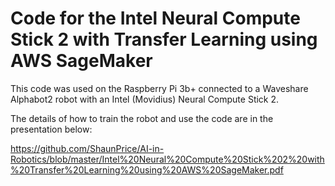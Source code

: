 # Code for the Intel Neural Compute Stick 2 with Transfer Learning using AWS SageMaker
This code was used on the Raspberry Pi 3b+ connected to a Waveshare Alphabot2 robot with an Intel (Movidius) Neural Compute Stick 2.

The details of how to train the robot and use the code are in the presentation below:

https://github.com/ShaunPrice/AI-in-Robotics/blob/master/Intel%20Neural%20Compute%20Stick%202%20with%20Transfer%20Learning%20using%20AWS%20SageMaker.pdf 
